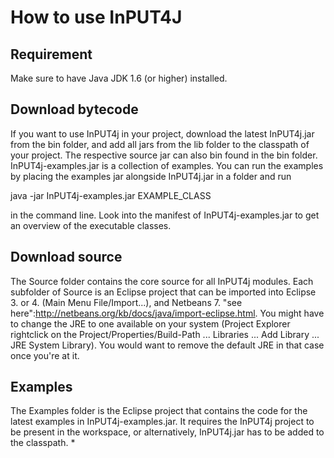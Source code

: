 # How to use InPUT4J

## Requirement
Make sure to have Java JDK 1.6 (or higher) installed.

## Download bytecode

If you want to use InPUT4j in your project, download the latest InPUT4j.jar from the bin folder, and add all jars from the lib folder to the classpath of your project.
The respective source jar can also bin found in the bin folder. InPUT4j-examples.jar is a collection of examples. You can run the examples by placing the examples jar alongside InPUT4j.jar in a folder and run

java -jar InPUT4j-examples.jar EXAMPLE_CLASS

in the command line. Look into the manifest of InPUT4j-examples.jar to get an overview of the executable classes.

## Download source

The Source folder contains the core source for all InPUT4j modules. Each subfolder of Source is an Eclipse project that can be imported into Eclipse 3. or 4. \(Main Menu File/Import...\), and Netbeans 7. "see here":http://netbeans.org/kb/docs/java/import-eclipse.html. You might have to change the JRE to one available on your system \(Project Explorer rightclick on the Project/Properties/Build-Path ... Libraries ... Add Library ... JRE System Library\). You would want to remove the default JRE in that case once you're at it.

## Examples
The Examples folder is the Eclipse project that contains the code for the latest examples in InPUT4j-examples.jar. It requires the InPUT4j project to be present in the workspace, or alternatively, InPUT4j.jar has to be added to the classpath.<notextile> * </notextile>
